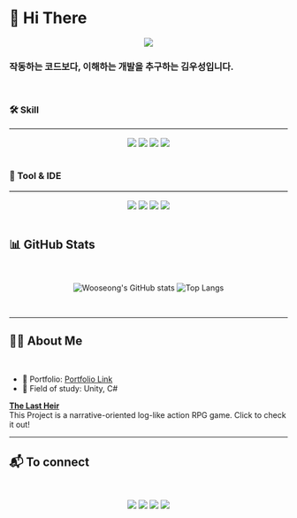 <h1 align="left">👋 Hi There</h1>

<div align="center">
  <img src="https://capsule-render.vercel.app/api?type=waving&color=0:0b1d51,100:000000&height=200&section=header&text=azunox&fontSize=60&fontColor=f0e9d2&animation=fadeIn&fontAlignY=35" />
</div>


<h3 align="left">작동하는 코드보다, 이해하는 개발을 추구하는 김우성입니다.</h3>

<br>

<h3 align="left">🛠️ Skill</h3>
<hr style="border: none; border-top: 1px solid #ccc; margin: 16px 0;" />
<div align="center">
  <img src="https://img.shields.io/badge/C%23-22223b?style=for-the-badge&logo=csharp&logoColor=white"/>
  <img src="https://img.shields.io/badge/Python-22223b?style=for-the-badge&logo=python&logoColor=white"/>
  <img src="https://img.shields.io/badge/HTML-22223b?style=for-the-badge&logo=html5&logoColor=white"/>
  <img src="https://img.shields.io/badge/CSS-22223b?style=for-the-badge&logo=css3&logoColor=white"/>
</div>

<br>

<h3 align="left">🧰 Tool & IDE</h3>
<hr style="border: none; border-top: 1px solid #ccc; margin: 16px 0;" />
<div align="center">
  <img src="https://img.shields.io/badge/Unity-22223b?style=for-the-badge&logo=unity&logoColor=white"/>
  <img src="https://img.shields.io/badge/Git-22223b?style=for-the-badge&logo=git&logoColor=white"/>
  <img src="https://img.shields.io/badge/GitHub-22223b?style=for-the-badge&logo=github&logoColor=white"/>
  <img src="https://img.shields.io/badge/Figma-22223b?style=for-the-badge&logo=figma&logoColor=white"/>
</div>

<br>

## 📊 GitHub Stats
<br>

<p align="center">
  <img src="https://github-readme-stats.vercel.app/api?username=kimwooseong-09&show_icons=true&theme=default" alt="Wooseong's GitHub stats"/>
  <img src="https://github-readme-stats.vercel.app/api/top-langs/?username=kimwooseong-09&layout=compact" alt="Top Langs"/>
</p>

<br>

---

## 🧑‍💻 About Me
<br>

- 🔭 Portfolio: [Portfolio Link](https://daringluni.notion.site/?pvs=143)
- 🌱 Field of study: Unity, C#

**[The Last Heir](https://github.com/Team-TheLastHeir)**  
This Project is a narrative-oriented log-like action RPG game.
Click to check it out!

---

## 📬 To connect
<br>

<p align="center">
  <a href="mailto:daringluni@gmail.com"><img src="https://img.shields.io/badge/Gmail-22223b?style=for-the-badge&logo=gmail&logoColor=white"/></a>
  <a href="https://velog.io/@azunox/posts"><img src="https://img.shields.io/badge/Velog-22223b?style=for-the-badge&logo=velog&logoColor=white"/></a>
  <a href="https://daringluni.notion.site"><img src="https://img.shields.io/badge/Notion-22223b?style=for-the-badge&logo=notion&logoColor=white"/></a>
  <a href="https://instagram.com/azunox"><img src="https://img.shields.io/badge/Instagram-22223b?style=for-the-badge&logo=instagram&logoColor=white"/></a>
</p>

